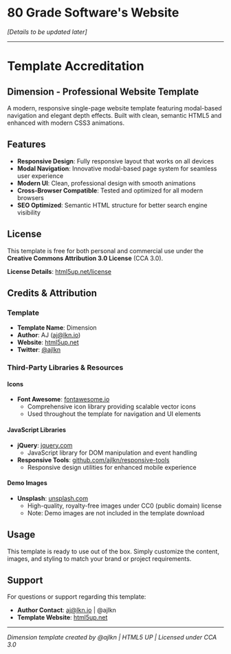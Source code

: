 # 80 Grade Software's Website

*[Details to be updated later]*

---

# Template Accreditation

## Dimension - Professional Website Template

A modern, responsive single-page website template featuring modal-based navigation and elegant depth effects. Built with clean, semantic HTML5 and enhanced with modern CSS3 animations.

## Features

- **Responsive Design**: Fully responsive layout that works on all devices
- **Modal Navigation**: Innovative modal-based page system for seamless user experience
- **Modern UI**: Clean, professional design with smooth animations
- **Cross-Browser Compatible**: Tested and optimized for all modern browsers
- **SEO Optimized**: Semantic HTML structure for better search engine visibility

## License

This template is free for both personal and commercial use under the **Creative Commons Attribution 3.0 License** (CCA 3.0).

**License Details**: [html5up.net/license](https://html5up.net/license)

## Credits & Attribution

### Template
- **Template Name**: Dimension
- **Author**: AJ (aj@lkn.io)
- **Website**: [html5up.net](https://html5up.net)
- **Twitter**: [@ajlkn](https://twitter.com/ajlkn)

### Third-Party Libraries & Resources

#### Icons
- **Font Awesome**: [fontawesome.io](https://fontawesome.io)
  - Comprehensive icon library providing scalable vector icons
  - Used throughout the template for navigation and UI elements

#### JavaScript Libraries
- **jQuery**: [jquery.com](https://jquery.com)
  - JavaScript library for DOM manipulation and event handling
- **Responsive Tools**: [github.com/ajlkn/responsive-tools](https://github.com/ajlkn/responsive-tools)
  - Responsive design utilities for enhanced mobile experience

#### Demo Images
- **Unsplash**: [unsplash.com](https://unsplash.com)
  - High-quality, royalty-free images under CC0 (public domain) license
  - Note: Demo images are not included in the template download

## Usage

This template is ready to use out of the box. Simply customize the content, images, and styling to match your brand or project requirements.

## Support

For questions or support regarding this template:
- **Author Contact**: aj@lkn.io | @ajlkn
- **Template Website**: [html5up.net](https://html5up.net)

---

*Dimension template created by @ajlkn | HTML5 UP | Licensed under CCA 3.0*
